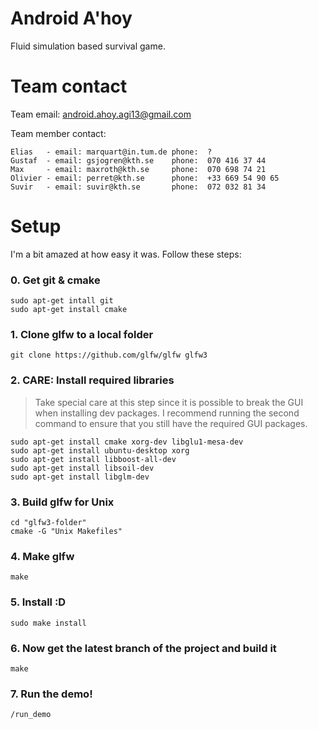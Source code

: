 # Android A'hoy
Fluid simulation based survival game.

# Team contact
Team email: android.ahoy.agi13@gmail.com    

Team member contact:

    Elias   - email: marquart@in.tum.de phone:  ?
    Gustaf  - email: gsjogren@kth.se    phone:  070 416 37 44
    Max     - email: maxroth@kth.se     phone:  070 698 74 21
    Olivier - email: perret@kth.se      phone:  +33 669 54 90 65
    Suvir   - email: suvir@kth.se       phone:  072 032 81 34
    
    
# Setup
I'm a bit amazed at how easy it was. Follow these steps:

### 0. Get git & cmake

    
    sudo apt-get intall git
    sudo apt-get install cmake
    

### 1. Clone glfw to a local folder

    
    git clone https://github.com/glfw/glfw glfw3

### 2. CARE: Install required libraries
> Take special care at this step since it is possible to break the GUI
> when installing dev packages. I recommend running the second command
> to ensure that you still have the required GUI packages.

    
    sudo apt-get install cmake xorg-dev libglu1-mesa-dev
    sudo apt-get install ubuntu-desktop xorg
    sudo apt-get install libboost-all-dev
    sudo apt-get install libsoil-dev
    sudo apt-get install libglm-dev


### 3. Build glfw for Unix
   
    
    cd "glfw3-folder"     
    cmake -G "Unix Makefiles"

### 4. Make glfw
   
     
    make

### 5. Install :D
   
         
    sudo make install
    
### 6. Now get the latest branch of the project and build it
    
      
    make


### 7. Run the demo!
    
    
    /run_demo

